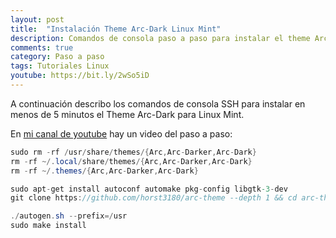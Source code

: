 ```yaml
---
layout: post
title:  "Instalación Theme Arc-Dark Linux Mint"
description: Comandos de consola paso a paso para instalar el theme Arc-Dark en linux mint
comments: true
category: Paso a paso
tags: Tutoriales Linux
youtube: https://bit.ly/2wSo5iD
---
```

A continuación describo los comandos de consola SSH para instalar en menos de 5 minutos el Theme Arc-Dark para Linux Mint.

En <a target="_blank" href="{{ page.youtube }}">mi canal de youtube</a> hay un video del paso a paso:

```csharp
sudo rm -rf /usr/share/themes/{Arc,Arc-Darker,Arc-Dark}
rm -rf ~/.local/share/themes/{Arc,Arc-Darker,Arc-Dark}
rm -rf ~/.themes/{Arc,Arc-Darker,Arc-Dark}

sudo apt-get install autoconf automake pkg-config libgtk-3-dev
git clone https://github.com/horst3180/arc-theme --depth 1 && cd arc-theme

./autogen.sh --prefix=/usr
sudo make install
```
